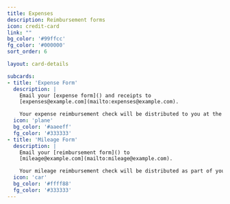 ```yaml
---
title: Expenses
description: Reimbursement forms
icon: credit-card
link: ""
bg_color: '#99ffcc'
fg_color: '#000000'
sort_order: 6

layout: card-details

subcards:
- title: 'Expense Form'
  description: |
    Email your [expense form]() and receipts to
    [expenses@example.com](mailto:expenses@example.com).

    Your expense reimbursement check will be distributed to you at the end of the month.
  icon: 'plane'
  bg_color: '#aaeeff'
  fg_color: '#333333'
- title: 'Mileage Form'
  description: |
    Email your [reimbursement form]() to
    [mileage@example.com](mailto:mileage@example.com).

    Your mileage reimbursement check will be distributed as part of your next paycheck.
  icon: 'car'
  bg_color: '#ffff88'
  fg_color: '#333333'
---
```

